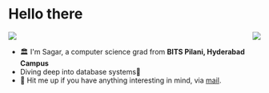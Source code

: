 # Hello there
<img src="https://user-images.githubusercontent.com/74038190/212284100-561aa473-3905-4a80-b561-0d28506553ee.gif" width=auto>

<img align="right" src="https://skillicons.dev/icons?i=nodejs,laravel,java,c,rust,php,mysql,postgres,mongodb,&perline=3" />


- 🏛️ I'm Sagar, a computer science grad from **BITS Pilani, Hyderabad Campus**
- Diving deep into database systems🚀
- 💬 Hit me up if you have anything interesting in mind, via [mail](mailto:sagar.supergi0@gmail.com).
